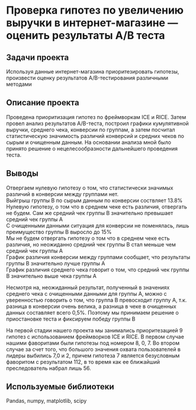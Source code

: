 # Проверка гипотез по увеличению выручки в интернет-магазине — оценить результаты A/B теста

## Задачи проекта

Используя данные интернет-магазина приоритезировать гипотезы, произвести оценку результатов A/B-тестирования различными методами

## Описание проекта

Проведена приоритизация гипотез по фреймворкам ICE и RICE. Затем провел анализ результатов A/B-теста, построил графики кумулятивной выручки, среднего чека, конверсии по группам, а затем посчитал статистическую значимость различий конверсий и средних чеков по сырым и очищенным данным. На основании анализа мной было принято решение о нецелесообразности дальнейшего проведения теста.

## Выводы

Отвергаем нулевую гипотезу о том, что статистически значимых различий в конверсии между группами нет.<br>
Выйгрыш группы B по сырым данным по конверсии соствляет 13.8%<br>
Нулевую гипотезу, о том что в среднем чеке есть различия, отвергать не будем. Сам же средний чек группы B значительно превышает средний чек группы A<br>
С очищенными данными ситуация для конверсии не поменялась, лишь преимущество группы B выросло до 15%<br>
Мы не будем отвергать гипотезу о том что в среднем чеке есть различия, но неожиданно средний чек группы B стал меньше чем средний чек группы A<br>
График различия конверсии между группами сообщает, что результаты группы B значительно лучше группы A<br>
График различия среднего чека говорит о том, что средний чек группы B значительно выше чека группы A<br>

Несмотря на, неожиданный результат, полученный в значениях среднего чека с очищенными данными для группы A, можно с уверенностью говорить о том, что группа B превосходит группу А, т.к. разница в конверсии очень велика, а разница в чеке в очищенных данных составляет всего 0,5%. Поэтому мы принимаем решение о приостановке теста и фиксируем победу группы B

На первой стадии нашего проекта мы занимались приоритезацией 9 гипотез с использованием фреймворков ICE и RICE. В первом случае нашими фаворитами были гипотезы под номером 8, 0, 7. Во втором случае за счет того, что большого значения охвата пользователей в лидеры выбились 7,0 и 2, причем гипотеза 7 является безусловным фаворитом с результатом 112, в то время как ее ближайший преследователь набрал лишь 56.

## Используемые библиотеки

Pandas, numpy, matplotlib, scipy
